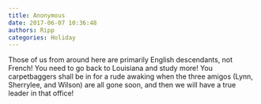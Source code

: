 ```yaml
---
title: Anonymous
date: 2017-06-07 10:36:48
authors: Ripp
categories: Holiday
---
```


 Those of us from around here are primarily English descendants, not French! You need to go back to Louisiana and study more! You carpetbaggers shall be in for a rude awaking when the three amigos (Lynn, Sherrylee, and Wilson) are all gone soon, and then we will have a true leader in that office!